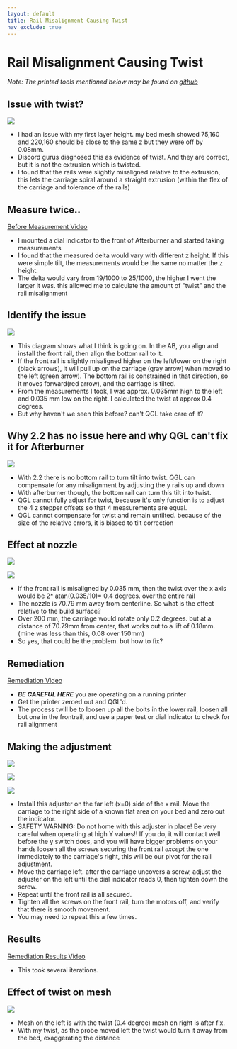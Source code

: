 ```yaml
---
layout: default
title: Rail Misalignment Causing Twist
nav_exclude: true
---
```


# Rail Misalignment Causing Twist

*Note:  The printed tools mentioned below may be found on [github](https://github.com/VoronDesign/VoronUsers/tree/master/printer_mods/Badnoob/Rail_Alignment)*

## Issue with twist?

![](./images/rail_misalignment_mesh_before.jpg)

* I had an issue with my first layer height. my bed mesh showed 75,160 and 220,160 should be close to the same z but they were off by 0.08mm.
* Discord gurus diagnosed this as evidence of twist. And they are correct, but it is not the extrusion which is twisted.
* I found that the rails were slightly misaligned relative to the extrusion, this lets the carriage spiral around a straight extrusion (within the flex of the carriage and tolerance of the rails)

## Measure twice..

[Before Measurement Video](./images/rail_misalignment_measure_before.mp4?raw=true)

* I mounted a dial indicator to the front of Afterburner and started taking measurements
* I found that the measured delta would vary with different z height. If this were simple tilt, the measurements would be the same no matter the z height.
* The delta would vary from 19/1000 to 25/1000, the higher I went the larger it was. this allowed me to calculate the amount of "twist" and the rail misalignment

## Identify the issue

![](./images/rail_misalignment_head_twist.jpg)

* This diagram shows what I think is going on. In the AB, you align and install the front rail, then align the bottom rail to it.
* If the front rail is slightly misaligned higher on the left/lower on the right (black arrows), it will pull up on the carriage (gray arrow) when moved to the left (green arrow). The bottom rail is constrained in that direction, so it moves forward(red arrow), and the carriage is tilted.
* From the measurements I took, I was approx. 0.035mm high to the left and 0.035 mm low on the right. I calculated the twist at approx 0.4 degrees.
* But why haven't we seen this before? can't QGL take care of it?

## Why 2.2 has no issue here and why QGL can't fix it for Afterburner

![](./images/rail_misalignment_gantry.jpg)

* With 2.2 there is no bottom rail to turn tilt into twist. QGL can compensate for any misalignment by adjusting the y rails up and down
* With afterburner though, the bottom rail can turn this tilt into twist.
* QGL cannot fully adjust for twist, because it's only function is to adjust the 4 z stepper offsets so that 4 measurements are equal.
* QGL cannot compensate for twist and remain untilted. because of the size of the relative errors, it is biased to tilt correction

## Effect at nozzle

![](./images/rail_misalignment_nozzle_effect1.jpg)

![](./images/rail_misalignment_nozzle_effect2.jpg)

* If the front rail is misaligned by 0.035 mm, then the twist over the x axis would be 2* atan(0.035/10)= 0.4 degrees. over the entire rail
* The nozzle is 70.79 mm away from centerline. So what is the effect relative to the build surface?
* Over 200 mm, the carriage would rotate only 0.2 degrees. but at a distance of 70.79mm from center, that works out to a lift of 0.18mm. (mine was less than this, 0.08 over 150mm)
* So yes, that could be the problem. but how to fix?

## Remediation

[Remediation Video](./images/rail_misalignment_remediation.mp4?raw=true)

* ***BE CAREFUL HERE*** you are operating on a running printer
* Get the printer zeroed out and QGL'd.
* The process twill be to loosen up all the bolts in the lower rail, loosen all but one in the frontrail, and use a paper test or dial indicator to check for rail alignment

## Making the adjustment

![](./images/rail_misalignment_adjustment1.jpg)

![](./images/rail_misalignment_adjustment2.jpg)

![](./images/rail_misalignment_adjustment3.jpg)

* Install this adjuster on the far left (x=0) side of the x rail. Move the carriage to the right side of a known flat area on your bed and zero out the indicator.
* SAFETY WARNING: Do not home with this adjuster in place! Be very careful when operating at high Y values!! If you do, it will contact well before the y switch does, and you will have bigger problems on your hands
loosen all the screws securing the front rail *except* the one immediately to the carriage's right, this will be our pivot for the rail adjustment.
* Move the carriage left. after the carriage uncovers a screw, adjust the adjuster on the left until the dial indicator reads 0, then tighten down the screw.
* Repeat until the front rail is all secured.
* Tighten all the screws on the front rail, turn the motors off, and verify that there is smooth movement.
* You may need to repeat this a few times.

## Results

[Remediation Results Video](./images/rail_misalignment_results.mp4?raw=true)

* This took several iterations.

## Effect of twist on mesh

![](./images/rail_misalignment_mesh_after.jpg)

* Mesh on the left is with the twist (0.4 degree) mesh on right is after fix.
* With my twist, as the probe moved left the twist would turn it away from the bed, exaggerating the distance
